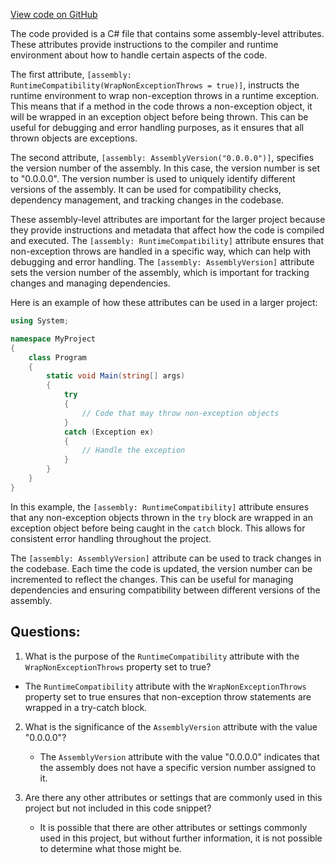 [View code on GitHub](https://github.com/TieHaxJan/Brick-Force/Assembly-CSharp\Properties\AssemblyInfo.cs)

The code provided is a C# file that contains some assembly-level attributes. These attributes provide instructions to the compiler and runtime environment about how to handle certain aspects of the code.

The first attribute, `[assembly: RuntimeCompatibility(WrapNonExceptionThrows = true)]`, instructs the runtime environment to wrap non-exception throws in a runtime exception. This means that if a method in the code throws a non-exception object, it will be wrapped in an exception object before being thrown. This can be useful for debugging and error handling purposes, as it ensures that all thrown objects are exceptions.

The second attribute, `[assembly: AssemblyVersion("0.0.0.0")]`, specifies the version number of the assembly. In this case, the version number is set to "0.0.0.0". The version number is used to uniquely identify different versions of the assembly. It can be used for compatibility checks, dependency management, and tracking changes in the codebase.

These assembly-level attributes are important for the larger project because they provide instructions and metadata that affect how the code is compiled and executed. The `[assembly: RuntimeCompatibility]` attribute ensures that non-exception throws are handled in a specific way, which can help with debugging and error handling. The `[assembly: AssemblyVersion]` attribute sets the version number of the assembly, which is important for tracking changes and managing dependencies.

Here is an example of how these attributes can be used in a larger project:

```csharp
using System;

namespace MyProject
{
    class Program
    {
        static void Main(string[] args)
        {
            try
            {
                // Code that may throw non-exception objects
            }
            catch (Exception ex)
            {
                // Handle the exception
            }
        }
    }
}
```

In this example, the `[assembly: RuntimeCompatibility]` attribute ensures that any non-exception objects thrown in the `try` block are wrapped in an exception object before being caught in the `catch` block. This allows for consistent error handling throughout the project.

The `[assembly: AssemblyVersion]` attribute can be used to track changes in the codebase. Each time the code is updated, the version number can be incremented to reflect the changes. This can be useful for managing dependencies and ensuring compatibility between different versions of the assembly.
## Questions: 
 1. What is the purpose of the `RuntimeCompatibility` attribute with the `WrapNonExceptionThrows` property set to true? 
   - The `RuntimeCompatibility` attribute with the `WrapNonExceptionThrows` property set to true ensures that non-exception throw statements are wrapped in a try-catch block.

2. What is the significance of the `AssemblyVersion` attribute with the value "0.0.0.0"? 
   - The `AssemblyVersion` attribute with the value "0.0.0.0" indicates that the assembly does not have a specific version number assigned to it.

3. Are there any other attributes or settings that are commonly used in this project but not included in this code snippet? 
   - It is possible that there are other attributes or settings commonly used in this project, but without further information, it is not possible to determine what those might be.